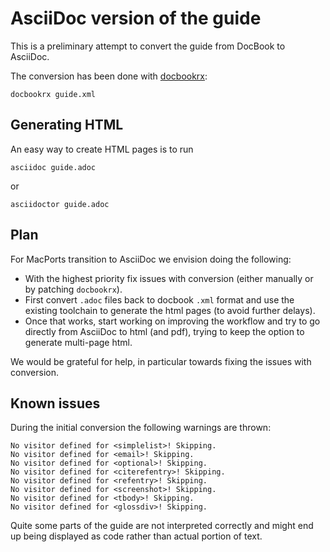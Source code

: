 # AsciiDoc version of the guide

This is a preliminary attempt to convert the guide from DocBook to AsciiDoc.

The conversion has been done with [docbookrx](https://github.com/asciidoctor/docbookrx):

    docbookrx guide.xml

## Generating HTML

An easy way to create HTML pages is to run

    asciidoc guide.adoc

or

    asciidoctor guide.adoc

## Plan

For MacPorts transition to AsciiDoc we envision doing the following:

* With the highest priority fix issues with conversion
  (either manually or by patching `docbookrx`).
* First convert `.adoc` files back to docbook `.xml` format and use the
  existing toolchain to generate the html pages (to avoid further delays).
* Once that works, start working on improving the workflow and try to go
  directly from AsciiDoc to html (and pdf), trying to keep the option to
  generate multi-page html.

We would be grateful for help, in particular towards fixing the issues with
conversion.

## Known issues

During the initial conversion the following warnings are thrown:

    No visitor defined for <simplelist>! Skipping.
    No visitor defined for <email>! Skipping.
    No visitor defined for <optional>! Skipping.
    No visitor defined for <citerefentry>! Skipping.
    No visitor defined for <refentry>! Skipping.
    No visitor defined for <screenshot>! Skipping.
    No visitor defined for <tbody>! Skipping.
    No visitor defined for <glossdiv>! Skipping.

Quite some parts of the guide are not interpreted correctly and might end up being displayed as code rather than actual portion of text.
